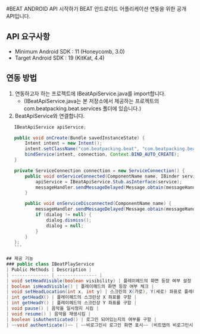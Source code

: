 #BEAT ANDROID API 시작하기
BEAT 안드로이드 어플리케이션 연동을 위한 공개 API입니다.


## API 요구사항
* Minimum Android SDK : 11 (Honeycomb, 3.0)
* Target Android SDK : 19 (KitKat, 4.4)

## 연동 방법
 1. 연동하고자 하는 프로젝트에 IBeatApiService.java를 import합니다.
    * (IBeatApiService.java는 본 저장소에서 제공하는 프로젝트의 com.beatpacking.beat.services 폴더에 있습니다.)
 2. BeatApiService와 연결합니다.
 ```java
    IBeatApiService apiService;

    public void onCreate(Bundle savedInstanceState) {
        Intent intent = new Intent();
        intent.setClassName("com.beatpacking.beat", "com.beatpacking.beat.services.PlayHeadService");
        bindService(intent, connection, Context.BIND_AUTO_CREATE);
    }

    private ServiceConnection connection = new ServiceConnection() {
        public void onServiceConnected(ComponentName name, IBinder service) 
            apiService = IBeatApiService.Stub.asInterface(service);
            messageHandler.sendMessageDelayed(Message.obtain(messageHandler, MSG_CONNECTED), 1000);
        }

        public void onServiceDisconnected(ComponentName name) {
            messageHandler.sendMessageDelayed(Message.obtain(messageHandler, MSG_DISCONNECTED), 500);
            if (dialog != null) {
                dialog.dismiss();
                dialog = null;
            }
        }
    };
    ```

## 제공 기능
### public class IBeatPlayService
| Public Methods | Description |
| -------------- | --------------- |
| void setHeadVisible(boolean visibility) | 플레이헤드의 화면 등장 여부 설정 |
| boolean isHeadVisible() | 플레이헤드의 화면 등장 여부 체크 |
| void setHeadLocation(int x, int y) | 스크린의 X(가로), Y(세로) 좌표로 플레이헤드를 이동시킴 |
| int getHeadX() | 플레이헤드의 스크린상 X 좌표를 구함 |
| int getHeadY() | 플레이헤드의 스크린상 Y 좌표를 구함 |
| void pause() | 음악을 일시정지 시킴 |
| void resume() | 음악을 재생시킴 |
| boolean isAuthenticated() | 로그인 되어있는지의 여부를 구함 |
| ~~void authenticate()~~ | ~~비로그인시 로그인 화면 표시~~ (비트앱의 비로그인시 첫 화면이 로그인 화면이므로 별도의 메소드를 제공하지 않음) |



